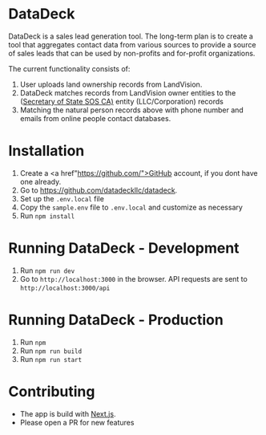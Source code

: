 # DataDeck
DataDeck is a sales lead generation tool.  The long-term plan is to create a tool that aggregates contact data from various sources to provide a source of sales leads that can be used by non-profits and for-profit organizations.

The current functionality consists of:
1) User uploads land ownership records from LandVision.
2) DataDeck matches records from LandVision owner entities to the (<a href="https://www.sos.ca.gov/">Secretary of State SOS CA)</a> entity (LLC/Corporation) records
3) Matching the natural person records above with phone number and emails from online people contact databases.

# Installation
1. Create a <a href"https://github.com/">GitHub</a> account, if you dont have one already.
1. Go to <a href="https://github.com/datadeckllc/datadeck">https://github.com/datadeckllc/datadeck</a>.
1. Set up the `.env.local` file
  1.  Copy the `sample.env` file to `.env.local` and customize as necessary
1. Run `npm install`

# Running DataDeck - Development
1.  Run `npm run dev`
1.  Go to `http://localhost:3000` in the browser.  API requests are sent to `http://localhost:3000/api`

# Running DataDeck - Production
1.  Run `npm`
1.  Run `npm run build`
1.  Run `npm run start`
    
# Contributing
*  The app is build with [Next.js](https://nextjs.org).
*  Please open a PR for new features

